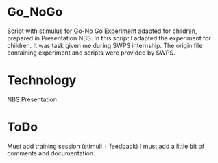 # Go_NoGo
Script with stimulus for Go-No Go Experiment adapted for children, prepared in Presentation NBS.
In this script I adapted the experiment for children. It was task given me during SWPS internship. The origin file containing experiment and scripts were provided by SWPS.

# Technology
NBS Presentation 

# ToDo
Must add training session (stimuli + feedback)
I must add a little bit of comments and documentation.
